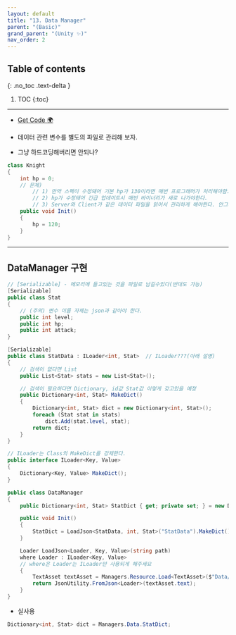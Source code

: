 ```yaml
---
layout: default
title: "13. Data Manager"
parent: "(Basic)"
grand_parent: "(Unity ✨)"
nav_order: 2
---
```


## Table of contents
{: .no_toc .text-delta }

1. TOC
{:toc}

---

* [Get Code 🌍](https://github.com/EasyCoding-7/unity_tutorials/tree/13.1)

* 데이터 관련 변수를 별도의 파일로 관리해 보자.

* 그냥 하드코딩해버리면 안되나?

```csharp
class Knight
{
    int hp = 0;
    // 문제)
        // 1) 만약 스펙이 수정돼어 기본 hp가 130이라면 매번 프로그래머가 처리해야함.
        // 2) hp가 수정돼어 긴급 업데이트시 매번 바이너리가 새로 나가야한다.
        // 3) Server와 Client가 같은 데이터 파일을 읽어서 관리하게 해야한다. 안그러면 데이터의 오차가 생길수 있음
    public void Init()
    {
        hp = 120;
    }
}
```

---

## DataManager 구현

```csharp
// [Serializable] - 메모리에 들고있는 것을 파일로 남길수있다(반대도 가능)
[Serializable]
public class Stat
{
    // (주의) 변수 이름 자체는 json과 같아야 한다. 
	public int level;
	public int hp;
	public int attack;
}

[Serializable]
public class StatData : ILoader<int, Stat>  // ILoader???(아래 설명)
{
    // 검색이 없다면 List
	public List<Stat> stats = new List<Stat>();

    // 검색이 필요하다면 Dictionary, id값 Stat값 이렇게 갖고있을 예정
	public Dictionary<int, Stat> MakeDict()
	{
		Dictionary<int, Stat> dict = new Dictionary<int, Stat>();
		foreach (Stat stat in stats)
			dict.Add(stat.level, stat);
		return dict;
	}
}
```

```csharp
// ILoader는 Class의 MakeDict를 강제한다.
public interface ILoader<Key, Value>
{
    Dictionary<Key, Value> MakeDict();
}

public class DataManager
{
    public Dictionary<int, Stat> StatDict { get; private set; } = new Dictionary<int, Stat>();

    public void Init()
    {
        StatDict = LoadJson<StatData, int, Stat>("StatData").MakeDict();
    }

    Loader LoadJson<Loader, Key, Value>(string path) 
    where Loader : ILoader<Key, Value>
    // where은 Loader는 ILoader만 사용되게 해주세요
    {
		TextAsset textAsset = Managers.Resource.Load<TextAsset>($"Data/{path}");
        return JsonUtility.FromJson<Loader>(textAsset.text);
	}
}
```

* 실사용

```csharp
Dictionary<int, Stat> dict = Managers.Data.StatDict;
```